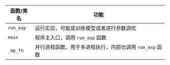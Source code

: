 | 函数/类名 | 功能 |
| --- | --- |
| `run_exp` | 运行实验，可能是训练模型或者进行参数调优 |
| `main` | 程序主入口，调用 `run_exp` 函数 |
| `_mp_fn` | 并行进程函数，用于多进程执行，内部也调用 `run_exp` 函数 |
